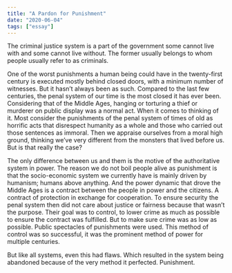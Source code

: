 ```yaml
---
title: "A Pardon for Punishment"
date: "2020-06-04"
tags: ["essay"]
---
```


The criminal justice system is a part of the government some cannot live with and some cannot live without. The former usually belongs to whom people usually refer to as criminals. 

One of the worst punishments a human being could have in the twenty-first century is executed mostly behind closed doors, with a minimum number of witnesses. But it hasn’t always been as such. Compared to the last few centuries, the penal system of our time is the most closed it has ever been. Considering that of the Middle Ages, hanging or torturing a thief or murderer on public display was a normal act. When it comes to thinking of it. Most consider the punishments of the penal system of times of old as horrific acts that disrespect humanity as a whole and those who carried out those sentences as immoral. Then we appraise ourselves from a moral high ground, thinking we’ve very different from the monsters that lived before us. But is that really the case?

The only difference between us and them is the motive of the authoritative system in power. The reason we do not boil people alive as punishment is that the socio-economic system we currently have is mainly driven by humanism; humans above anything. And the power dynamic that drove the Middle Ages is a contract between the people in power and the citizens. A contract of protection in exchange for cooperation. To ensure security the penal system then did not care about justice or fairness because that wasn’t the purpose. Their goal was to control, to lower crime as much as possible to ensure the contract was fulfilled. But to make sure crime was as low as possible. Public spectacles of punishments were used. This method of control was so successful, it was the prominent method of power for multiple centuries. 

But like all systems, even this had flaws. Which resulted in the system being abandoned because of the very method it perfected. Punishment.
